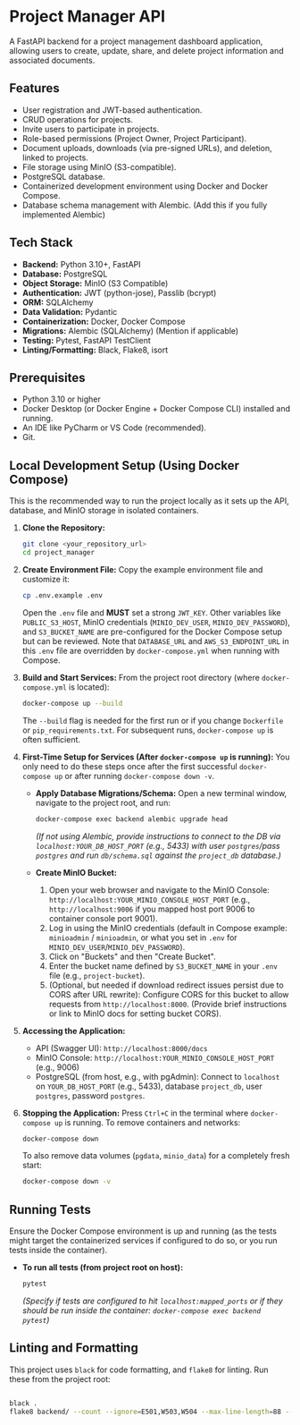 # Project Manager API

A FastAPI backend for a project management dashboard application, allowing users to create, update, share, and delete project information and associated documents.

## Features

*   User registration and JWT-based authentication.
*   CRUD operations for projects.
*   Invite users to participate in projects.
*   Role-based permissions (Project Owner, Project Participant).
*   Document uploads, downloads (via pre-signed URLs), and deletion, linked to projects.
*   File storage using MinIO (S3-compatible).
*   PostgreSQL database.
*   Containerized development environment using Docker and Docker Compose.
*   Database schema management with Alembic. (Add this if you fully implemented Alembic)

## Tech Stack

*   **Backend:** Python 3.10+, FastAPI
*   **Database:** PostgreSQL
*   **Object Storage:** MinIO (S3 Compatible)
*   **Authentication:** JWT (python-jose), Passlib (bcrypt)
*   **ORM:** SQLAlchemy
*   **Data Validation:** Pydantic
*   **Containerization:** Docker, Docker Compose
*   **Migrations:** Alembic (SQLAlchemy) (Mention if applicable)
*   **Testing:** Pytest, FastAPI TestClient
*   **Linting/Formatting:** Black, Flake8, isort

## Prerequisites

*   Python 3.10 or higher
*   Docker Desktop (or Docker Engine + Docker Compose CLI) installed and running.
*   An IDE like PyCharm or VS Code (recommended).
*   Git.

## Local Development Setup (Using Docker Compose)

This is the recommended way to run the project locally as it sets up the API, database, and MinIO storage in isolated containers.

1.  **Clone the Repository:**
    ```bash
    git clone <your_repository_url>
    cd project_manager 
    ```

2.  **Create Environment File:**
    Copy the example environment file and customize it:
    ```bash
    cp .env.example .env
    ```
    Open the `.env` file and **MUST** set a strong `JWT_KEY`. Other variables like `PUBLIC_S3_HOST`, MinIO credentials (`MINIO_DEV_USER`, `MINIO_DEV_PASSWORD`), and `S3_BUCKET_NAME` are pre-configured for the Docker Compose setup but can be reviewed. Note that `DATABASE_URL` and `AWS_S3_ENDPOINT_URL` in this `.env` file are overridden by `docker-compose.yml` when running with Compose.

3.  **Build and Start Services:**
    From the project root directory (where `docker-compose.yml` is located):
    ```bash
    docker-compose up --build
    ```
    The `--build` flag is needed for the first run or if you change `Dockerfile` or `pip_requirements.txt`. For subsequent runs, `docker-compose up` is often sufficient.

4.  **First-Time Setup for Services (After `docker-compose up` is running):**
    You only need to do these steps once after the first successful `docker-compose up` or after running `docker-compose down -v`.

    *   **Apply Database Migrations/Schema:**
        Open a new terminal window, navigate to the project root, and run:
        ```bash
        docker-compose exec backend alembic upgrade head
        ```
        *(If not using Alembic, provide instructions to connect to the DB via `localhost:YOUR_DB_HOST_PORT` (e.g., 5433) with user `postgres`/pass `postgres` and run `db/schema.sql` against the `project_db` database.)*

    *   **Create MinIO Bucket:**
        1.  Open your web browser and navigate to the MinIO Console: `http://localhost:YOUR_MINIO_CONSOLE_HOST_PORT` (e.g., `http://localhost:9006` if you mapped host port 9006 to container console port 9001).
        2.  Log in using the MinIO credentials (default in Compose example: `minioadmin` / `minioadmin`, or what you set in `.env` for `MINIO_DEV_USER`/`MINIO_DEV_PASSWORD`).
        3.  Click on "Buckets" and then "Create Bucket".
        4.  Enter the bucket name defined by `S3_BUCKET_NAME` in your `.env` file (e.g., `project-bucket`).
        5.  (Optional, but needed if download redirect issues persist due to CORS after URL rewrite): Configure CORS for this bucket to allow requests from `http://localhost:8000`. (Provide brief instructions or link to MinIO docs for setting bucket CORS).

5.  **Accessing the Application:**
    *   API (Swagger UI): `http://localhost:8000/docs`
    *   MinIO Console: `http://localhost:YOUR_MINIO_CONSOLE_HOST_PORT` (e.g., 9006)
    *   PostgreSQL (from host, e.g., with pgAdmin): Connect to `localhost` on `YOUR_DB_HOST_PORT` (e.g., 5433), database `project_db`, user `postgres`, password `postgres`.

6.  **Stopping the Application:**
    Press `Ctrl+C` in the terminal where `docker-compose up` is running.
    To remove containers and networks:
    ```bash
    docker-compose down
    ```
    To also remove data volumes (`pgdata`, `minio_data`) for a completely fresh start:
    ```bash
    docker-compose down -v
    ```

## Running Tests

Ensure the Docker Compose environment is up and running (as the tests might target the containerized services if configured to do so, or you run tests inside the container).

*   **To run all tests (from project root on host):**
    ```bash
    pytest
    ```
    *(Specify if tests are configured to hit `localhost:mapped_ports` or if they should be run inside the container: `docker-compose exec backend pytest`)*

## Linting and Formatting

This project uses `black` for code formatting, and `flake8` for linting.
Run these from the project root:
```bash

black .
flake8 backend/ --count --ignore=E501,W503,W504 --max-line-length=88 --show-source --statistics